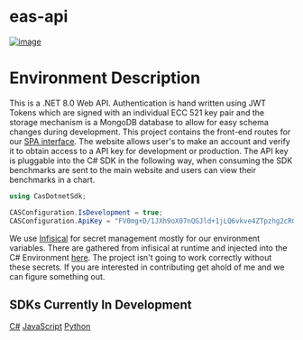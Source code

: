 # eas-api

[![image](https://img.shields.io/badge/Discord-5865F2?style=for-the-badge&logo=discord&logoColor=white)](https://discord.gg/7bXXCQj45q)

# Environment Description
This is a .NET 8.0 Web API. Authentication is hand written using JWT Tokens which are signed with an individual ECC 521 key pair and the storage mechanism is a MongoDB database to allow for easy schema changes during development. 
This project contains the front-end routes for our [SPA interface](https://github.com/Encryption-API-Services/AngularSPA). The website allows user's to make an account and verify it to obtain access to a API key for development or production.
The API key is pluggable into the C# SDK in the following way, when consuming the SDK benchmarks are sent to the main website and users can view their benchmarks in a chart.
```csharp
using CasDotnetSdk;

CASConfiguration.IsDevelopment = true;
CASConfiguration.ApiKey = "FV0mg+D/1JXh9oX07nQGJld+1jLQ6vkve4ZTpzhg2cRGuSt4JgTXfcLznHcdqAN+jp8YBz/0xgR1xJ3mQhtuBQ==";
```

We use [Infisical](https://infisical.com/) for secret management mostly for our environment variables. There are gathered from infisical at runtime and injected into the C# Environment [here](https://github.com/Cryptographic-API-Services/cas-api/blob/main/API/APIInfiscialEnvironment.cs). The project isn't going to work correctly without these secrets. If you are interested in contributing get ahold of me and we can figure something out.

## SDKs Currently In Development
[C#](https://github.com/Cryptographic-API-Services/cas-dotnet-sdk)
[JavaScript](https://github.com/Cryptographic-API-Services/cas-typescript-sdk)
[Python](https://github.com/Cryptographic-API-Services/cas-python-sdk)
